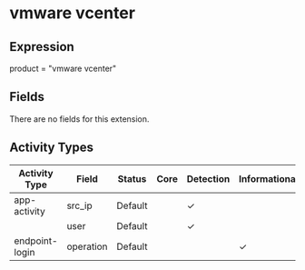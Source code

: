 vmware vcenter
==============

Expression
----------

product = "vmware vcenter"

Fields
------

There are no fields for this extension.

Activity Types
--------------

| Activity Type  | Field     | Status  | Core | Detection | Informational |
| -------------- | --------- | ------- | ---- | --------- | ------------- |
| app-activity   | src_ip    | Default |      | &#10003;  |               |
|                | user      | Default |      | &#10003;  |               |
| endpoint-login | operation | Default |      |           | &#10003;      |

